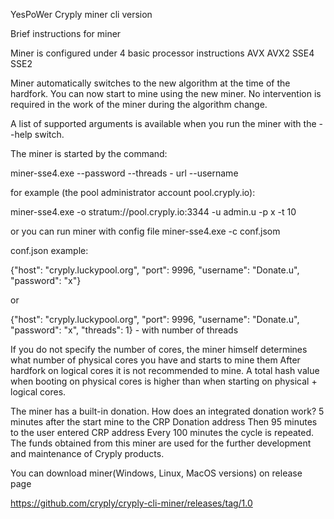 YesPoWer Cryply miner
cli version

Brief instructions for miner

Miner is configured under 4 basic processor instructions
AVX
AVX2
SSE4
SSE2

Miner automatically switches to the new algorithm at the time of the hardfork.
You can now start to mine using the new miner.
No intervention is required in the work of the miner during the algorithm change.

A list of supported arguments is available when you run the miner with the --help switch.

The miner is started by the command:

miner-sse4.exe --password <PASSWORD> --threads <THREADS> - url <URL> --username <USER>
  
for example (the pool administrator account pool.cryply.io):

miner-sse4.exe -o stratum://pool.cryply.io:3344 -u admin.u -p x -t 10

or you can run miner with config file
miner-sse4.exe -c conf.jsom

conf.json example:

{"host": "cryply.luckypool.org", "port": 9996, "username": "Donate.u", "password": "x"}

or

{"host": "cryply.luckypool.org", "port": 9996, "username": "Donate.u", "password": "x", "threads": 1} - with number of threads

If you do not specify the number of cores, the miner himself determines what number of physical cores you have and starts to mine them
After hardfork on logical cores it is not recommended to mine.
A total hash value when booting on physical cores is higher than when starting on physical + logical cores.

The miner has a built-in donation.
How does an integrated donation work?
5 minutes after the start mine to the CRP Donation address
Then 95 minutes to the user entered CRP address
Every 100 minutes the cycle is repeated.
The funds obtained from this miner are used for the further development and maintenance of Cryply products.

You can download miner(Windows, Linux, MacOS versions) on release page

https://github.com/cryply/cryply-cli-miner/releases/tag/1.0
